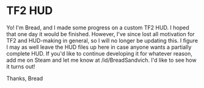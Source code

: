 # TF2 HUD
Yo! I'm Bread, and I made some progress on a custom TF2 HUD. I hoped that one day it would be finished. However, I've since lost all motivation for TF2 and HUD-making in general, so I will no longer be updating this. I figure I may as well leave the HUD files up here in case anyone wants a partially complete HUD. If you'd like to continue developing it for whatever reason, add me on Steam and let me know at /id/BreadSandvich. I'd like to see how it turns out!

Thanks,
Bread

